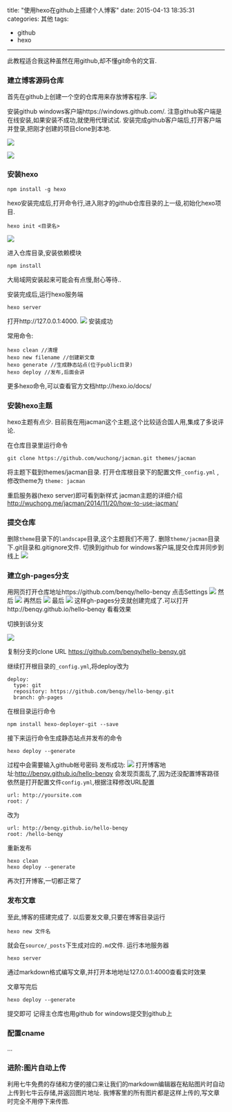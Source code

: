 title: "使用hexo在github上搭建个人博客"
date: 2015-04-13 18:35:31
categories: 其他
tags:
- github
- hexo
---


此教程适合我这种虽然在用github,却不懂git命令的文盲.

### 建立博客源码仓库
首先在github上创建一个空的仓库用来存放博客程序.
![](http://oneaboveall.qiniudn.com/cfw3ouietza4t3gvs6zhl0a32q.png)

安装github windows客户端https://windows.github.com/. 注意github客户端是在线安装,如果安装不成功,就使用代理试试.
安装完成github客户端后,打开客户端并登录,把刚才创建的项目clone到本地.

![](http://oneaboveall.qiniudn.com/gabnv1oin9e01xtzndsg8rys98.png)

![](http://oneaboveall.qiniudn.com/siea9xj50icnmbsdq8u72m7dp9.png)

### 安装hexo

```
npm install -g hexo
```
hexo安装完成后,打开命令行,进入刚才的github仓库目录的上一级,初始化hexo项目.
```
hexo init <目录名>
```
![](http://oneaboveall.qiniudn.com/7fnwja7g53y83s8yye5jy12d42.png)

进入仓库目录,安装依赖模块
```
npm install
```
大局域网安装起来可能会有点慢,耐心等待..

安装完成后,运行hexo服务端
```
hexo server
```
打开http://127.0.0.1:4000.
![](http://oneaboveall.qiniudn.com/65033gqkxlz69mxb0z8yoa28ua.png)
安装成功

常用命令:
```
hexo clean //清理
hexo new filename //创建新文章
hexo generate //生成静态站点(位于public目录)
hexo deploy //发布,后面会讲
```
更多hexo命令,可以查看官方文档http://hexo.io/docs/


### 安装hexo主题
hexo主题有点少. 目前我在用jacman这个主题,这个比较适合国人用,集成了多说评论.

在仓库目录里运行命令
```
git clone https://github.com/wuchong/jacman.git themes/jacman
```
将主题下载到themes/jacman目录.
打开仓库根目录下的配置文件`_config.yml` ,修改theme为 `theme: jacman`


重启服务器(hexo server)即可看到新样式
jacman主题的详细介绍 http://wuchong.me/jacman/2014/11/20/how-to-use-jacman/

### 提交仓库
删除`theme`目录下的`landscape`目录,这个主题我们不用了.
删除`theme/jacman`目录下.git目录和.gitignore文件.
切换到github for windows客户端,提交仓库并同步到线上
![](http://oneaboveall.qiniudn.com/ry1v1bsfgeewm8fnozxo4w7ory.png)

### 建立gh-pages分支

用网页打开仓库地址https://github.com/benqy/hello-benqy
点击Settings
![](http://oneaboveall.qiniudn.com/majdcf5zu3hrrtjj3u9lk3ifz8.png)
然后
![](http://oneaboveall.qiniudn.com/wnj9c3c5g10xu7w7iq90pynjt6.png)
再然后
![](http://oneaboveall.qiniudn.com/xvo1g5nw18c4042228nbpkmmib.png)
最后
![](http://oneaboveall.qiniudn.com/znh4em8b089kvlvak7dw6v5597.png)
这样gh-pages分支就创建完成了.可以打开http://benqy.github.io/hello-benqy 看看效果

切换到该分支

![](http://oneaboveall.qiniudn.com/wwtkxifls0d7k6uaebrod3m2yy.png)

复制分支的clone URL https://github.com/benqy/hello-benqy.git

继续打开根目录的`_config.yml`,将deploy改为

```
deploy:
  type: git
  repository: https://github.com/benqy/hello-benqy.git
  branch: gh-pages
```
在根目录运行命令
```
npm install hexo-deployer-git --save
```
接下来运行命令生成静态站点并发布的命令
```
hexo deploy --generate
```

过程中会需要输入github帐号密码
发布成功:
![](http://oneaboveall.qiniudn.com/jnb4pxrpbfenr4i326igl7ukjf.png)
打开博客地址:http://benqy.github.io/hello-benqy 会发现页面乱了,因为还没配置博客路径
依然是打开配置文件`config.yml`,根据注释修改URL配置
```
url: http://yoursite.com
root: /
```
改为
```
url: http://benqy.github.io/hello-benqy
root: /hello-benqy
```
重新发布
```
hexo clean
hexo deploy --generate
```
再次打开博客,一切都正常了

### 发布文章
至此,博客的搭建完成了.
以后要发文章,只要在博客目录运行
```
hexo new 文件名
```
就会在`source/_posts`下生成对应的`.md`文件.
运行本地服务器
```
hexo server
```
通过markdown格式编写文章,并打开本地地址127.0.0.1:4000查看实时效果

文章写完后
```
hexo deploy --generate
```
提交即可
记得主仓库也用github for windows提交到github上
### 配置cname
...

### 进阶:图片自动上传
利用七牛免费的存储和方便的接口来让我们的markdown编辑器在粘贴图片时自动上传到七牛云存储,并返回图片地址.
我博客里的所有图片都是这样上传的,写文章时完全不用停下来传图.